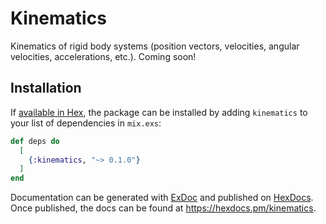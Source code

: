 # Kinematics

Kinematics of rigid body systems (position vectors, velocities, angular velocities, accelerations, etc.). Coming soon!

## Installation

If [available in Hex](https://hex.pm/docs/publish), the package can be installed
by adding `kinematics` to your list of dependencies in `mix.exs`:

```elixir
def deps do
  [
    {:kinematics, "~> 0.1.0"}
  ]
end
```

Documentation can be generated with [ExDoc](https://github.com/elixir-lang/ex_doc)
and published on [HexDocs](https://hexdocs.pm). Once published, the docs can
be found at <https://hexdocs.pm/kinematics>.

